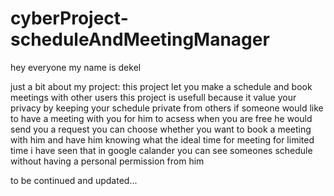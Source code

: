 # cyberProject-scheduleAndMeetingManager

hey everyone my name is dekel 

just a bit about my project:
this project let you make a schedule and book meetings with other users 
this project is usefull because it value your privacy
by keeping your schedule private from others 
if someone would like to have a meeting with you for him to acsess when you are free
  he would send you a request
  you can choose whether you want to book a meeting with him and have him knowing what the ideal time for meeting for limited time
i have seen that in google calander you can see someones schedule without having a personal permission from him

to be continued and updated...

